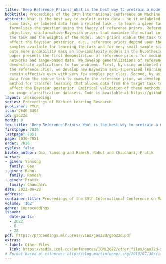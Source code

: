 ```yaml
---
title: 'Deep Reference Priors: What is the best way to pretrain a model?'
booktitle: Proceedings of the 39th International Conference on Machine Learning
abstract: What is the best way to exploit extra data – be it unlabeled data from the
  same task, or labeled data from a related task – to learn a given task? This paper
  formalizes the question using the theory of reference priors. Reference priors are
  objective, uninformative Bayesian priors that maximize the mutual information between
  the task and the weights of the model. Such priors enable the task to maximally
  affect the Bayesian posterior, e.g., reference priors depend upon the number of
  samples available for learning the task and for very small sample sizes, the prior
  puts more probability mass on low-complexity models in the hypothesis space. This
  paper presents the first demonstration of reference priors for medium-scale deep
  networks and image-based data. We develop generalizations of reference priors and
  demonstrate applications to two problems. First, by using unlabeled data to compute
  the reference prior, we develop new Bayesian semi-supervised learning methods that
  remain effective even with very few samples per class. Second, by using labeled
  data from the source task to compute the reference prior, we develop a new pretraining
  method for transfer learning that allows data from the target task to maximally
  affect the Bayesian posterior. Empirical validation of these methods is conducted
  on image classification datasets. Code is available at https://github.com/grasp-lyrl/deep_reference_priors
layout: inproceedings
series: Proceedings of Machine Learning Research
publisher: PMLR
issn: 2640-3498
id: gao22d
month: 0
tex_title: 'Deep Reference Priors: What is the best way to pretrain a model?'
firstpage: 7036
lastpage: 7051
page: 7036-7051
order: 7036
cycles: false
bibtex_author: Gao, Yansong and Ramesh, Rahul and Chaudhari, Pratik
author:
- given: Yansong
  family: Gao
- given: Rahul
  family: Ramesh
- given: Pratik
  family: Chaudhari
date: 2022-06-28
address:
container-title: Proceedings of the 39th International Conference on Machine Learning
volume: '162'
genre: inproceedings
issued:
  date-parts:
  - 2022
  - 6
  - 28
pdf: https://proceedings.mlr.press/v162/gao22d/gao22d.pdf
extras:
- label: Other Files
  link: https://media.icml.cc/Conferences/ICML2022/other_files/gao22d-supp.zip
# Format based on citeproc: http://blog.martinfenner.org/2013/07/30/citeproc-yaml-for-bibliographies/
---
```

